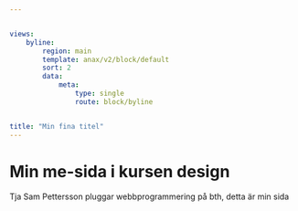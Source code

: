 ```yaml
---


views:
    byline:
        region: main
        template: anax/v2/block/default
        sort: 2
        data:
            meta:
                type: single
                route: block/byline


title: "Min fina titel"
---
```


# Min me-sida i kursen design

Tja Sam Pettersson pluggar webbprogrammering på bth, detta är min sida


